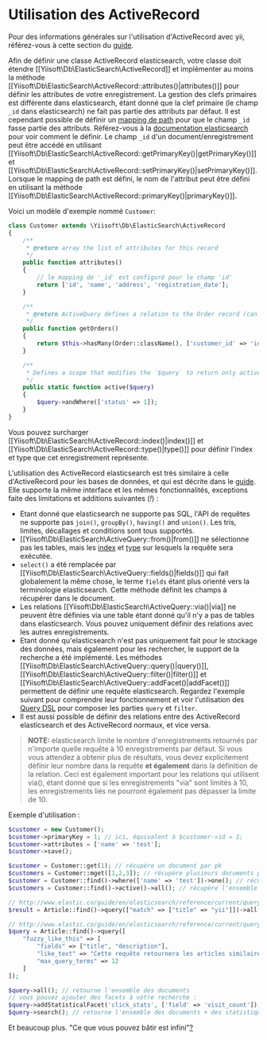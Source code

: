 Utilisation des ActiveRecord
============================

Pour des informations générales sur l'utilisation d'ActiveRecord avec yii, référez-vous à cette section du [guide](https://github.com/yiisoft/yii2/blob/master/docs/guide/db-active-record.md).

Afin de définir une classe ActiveRecord elasticsearch, votre classe doit étendre [[Yiisoft\Db\ElasticSearch\ActiveRecord]] et implémenter au moins la méthode [[Yiisoft\Db\ElasticSearch\ActiveRecord::attributes()|attributes()]] pour définir les attributes de votre enregistrement.
La gestion des clefs primaires est différente dans elasticsearch, étant donné que la clef primaire (le champ `_id` dans elasticsearch) ne fait pas partie des attributs par défaut. Il est cependant possible de définir un [mapping de path](http://www.elastic.co/guide/en/elasticsearch/reference/current/mapping-id-field.html)
pour que le champ `_id` fasse partie des attributs.
Référez-vous à la [documentation elasticsearch](http://www.elastic.co/guide/en/elasticsearch/reference/current/mapping-id-field.html) pour voir comment le définir.
Le champ `_id` d'un document/enregistrement peut être accédé en utilisant [[Yiisoft\Db\ElasticSearch\ActiveRecord::getPrimaryKey()|getPrimaryKey()]] et
[[Yiisoft\Db\ElasticSearch\ActiveRecord::setPrimaryKey()|setPrimaryKey()]].
Lorsque le mapping de path est défini, le nom de l'attribut peut être défini en utilisant la méthode [[Yiisoft\Db\ElasticSearch\ActiveRecord::primaryKey()|primaryKey()]].

Voici un modèle d'exemple nommé `Customer`:

```php
class Customer extends \Yiisoft\Db\ElasticSearch\ActiveRecord
{
    /**
     * @return array the list of attributes for this record
     */
    public function attributes()
    {
        // le mapping de '_id' est configuré pour le champ 'id'
        return ['id', 'name', 'address', 'registration_date'];
    }

    /**
     * @return ActiveQuery defines a relation to the Order record (can be in other database, e.g. redis or sql)
     */
    public function getOrders()
    {
        return $this->hasMany(Order::className(), ['customer_id' => 'id'])->orderBy('id');
    }

    /**
     * Defines a scope that modifies the `$query` to return only active(status = 1) customers
     */
    public static function active($query)
    {
        $query->andWhere(['status' => 1]);
    }
}
```

Vous pouvez surcharger [[Yiisoft\Db\ElasticSearch\ActiveRecord::index()|index()]] et [[Yiisoft\Db\ElasticSearch\ActiveRecord::type()|type()]] pour définir l'index et type que cet enregistrement représente.

L'utilisation des ActiveRecord elasticsearch est très similaire à celle d'ActiveRecord pour les bases de données, et qui est décrite dans le 
[guide](https://github.com/yiisoft/yii2/blob/master/docs/guide/active-record.md).
Elle supporte la même interface et les mêmes fonctionnalités, exceptions faite des limitations et additions suivantes (*!*) :

- Etant donné que elasticsearch ne supporte pas SQL, l'API de requêtes ne supporte pas `join()`, `groupBy()`, `having()` and `union()`.
  Les tris, limites, décallages et conditions sont tous supportés.
- [[Yiisoft\Db\ElasticSearch\ActiveQuery::from()|from()]] ne sélectionne pas les tables, mais les
  [index](http://www.elastic.co/guide/en/elasticsearch/reference/current/glossary.html#glossary-index)
  et [type](http://www.elastic.co/guide/en/elasticsearch/reference/current/glossary.html#glossary-type) sur lesquels la requête sera exécutée.
- `select()` a été remplacée par [[Yiisoft\Db\ElasticSearch\ActiveQuery::fields()|fields()]] qui fait globalement la même chose, le terme `fields` étant plus orienté vers la terminologie elasticsearch.
  Cette méthode définit les champs à récupérer dans le document.
- Les relations [[Yiisoft\Db\ElasticSearch\ActiveQuery::via()|via]] ne peuvent être définies via une table étant donné qu'il n'y a pas de tables dans elasticsearch. Vous pouvez uniquement définir des relations avec les autres enregistrements.
- Etant donné qu'elasticsearch n'est pas uniquement fait pour le stockage des données, mais également pour les rechercher, le support de la recherche a été implémenté.
  Les méthodes
  [[Yiisoft\Db\ElasticSearch\ActiveQuery::query()|query()]],
  [[Yiisoft\Db\ElasticSearch\ActiveQuery::filter()|filter()]] et
  [[Yiisoft\Db\ElasticSearch\ActiveQuery::addFacet()|addFacet()]] permettent de définir une requête elasticsearch.
  Regardez l'exemple suivant pour comprendre leur fonctionnement et voir l'utilisation des [Query DSL](http://www.elastic.co/guide/en/elasticsearch/reference/current/query-dsl.html)
  pour composer les parties `query` et `filter`.
- Il est aussi possible de définir des relations entre des ActiveRecord elasticsearch et des ActiveRecord normaux, et vice versa.

> **NOTE:** elasticsearch limite le nombre d'enregistrements retournés par n'importe quelle requête à 10 enregistrements par défaut.
> Si vous vous attendez à obtenir plus de résultats, vous devez explicitement définir leur nombre dans la requête **et également** dans la définition de la relation.
> Ceci est également important pour les relations qui utilisent via(), étant donné que si les enregistrements "via" sont limités à 10, les enregistrements liés ne pourront également pas dépasser la limite de 10.

Exemple d'utilisation :

```php
$customer = new Customer();
$customer->primaryKey = 1; // ici, équivalent à $customer->id = 1;
$customer->attributes = ['name' => 'test'];
$customer->save();

$customer = Customer::get(1); // récupère un document par pk
$customers = Customer::mget([1,2,3]); // récupère plusieurs documents par pk
$customer = Customer::find()->where(['name' => 'test'])->one(); // récupère par requête, vous devez configurer le mapping de ce champ afin que la recherche fonctionne correctement
$customers = Customer::find()->active()->all(); // récupère l'ensemble des documents en utilisant une requête (et le scope `active`)

// http://www.elastic.co/guide/en/elasticsearch/reference/current/query-dsl-match-query.html
$result = Article::find()->query(["match" => ["title" => "yii"]])->all(); // articles dont le titre contient "yii"

// http://www.elastic.co/guide/en/elasticsearch/reference/current/query-dsl-flt-query.html
$query = Article::find()->query([
    "fuzzy_like_this" => [
        "fields" => ["title", "description"],
        "like_text" => "Cette requête retournera les articles similaires à ce texte :-)",
        "max_query_terms" => 12
    ]
]);

$query->all(); // retourne l'ensemble des documents
// vous pouvez ajouter des facets à votre recherche :
$query->addStatisticalFacet('click_stats', ['field' => 'visit_count']);
$query->search(); // retourne l'ensemble des documents + des statistiques à propos du champ visit_count (minimum, maximum, somme, ..)
```

Et beaucoup plus. "Ce que vous pouvez bâtir est infini"[?](https://www.elastic.co/)
